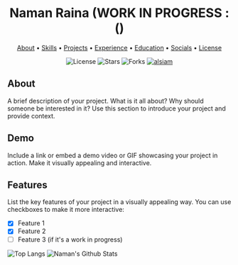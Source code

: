 <!-- Your Project Name -->
<h1 align="center">
  Naman Raina (WORK IN PROGRESS :()
  <br>
</h1>

<p align="center">
  <a href="#about">About</a> •
  <a href="#demo">Skills</a> •
  <a href="#features">Projects</a> •
  <a href="#installation">Experience</a> •
  <a href="#usage">Education</a> •
  <a href="#contributing">Socials</a> •
  <a href="#license">License</a>
</p>

<p align="center">
  <img src="https://img.shields.io/github/license/your-username/your-repo-name" alt="License">
  <img src="https://img.shields.io/github/stars/your-username/your-repo-name" alt="Stars">
  <img src="https://img.shields.io/github/forks/your-username/your-repo-name" alt="Forks">
  <a href="https://linkedin.com/in/naman-raina-038977202/" target="_blank">
  <img src="https://img.shields.io/badge/LinkedIn-0077B5?style=for-the-badge&logo=linkedin&logoColor=white" alt="alsiam"/>
 </a>
</p>



## About

A brief description of your project. What is it all about? Why should someone be interested in it? Use this section to introduce your project and provide context.

## Demo

Include a link or embed a demo video or GIF showcasing your project in action. Make it visually appealing and interactive.

## Features

List the key features of your project in a visually appealing way. You can use checkboxes to make it more interactive:

- [x] Feature 1
- [x] Feature 2
- [ ] Feature 3 (if it's a work in progress)

![Top Langs](https://github-readme-stats.vercel.app/api/top-langs/?username=namanraina16&hide=TeX&layout=compact)
![Naman's Github Stats](https://github-readme-stats.vercel.app/api?username=namanraina16&count_private=true&show_icons=true&include_all_commits=true)

